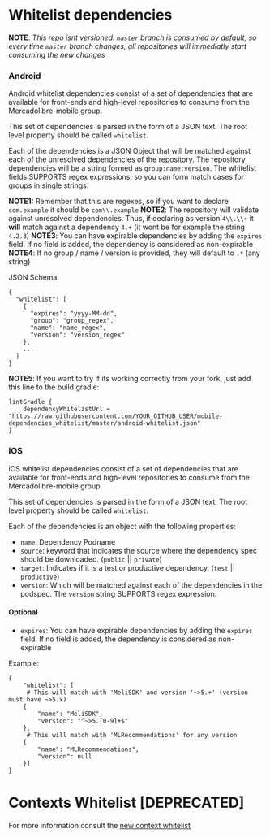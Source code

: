 # Whitelist dependencies

**NOTE**: _This repo isnt versioned. `master` branch is consumed by default, so every time `master` branch changes, all repositories will immediatly start consuming the new changes_

### Android

Android whitelist dependencies consist of a set of dependencies that are available for front-ends and high-level repositories to consume from the Mercadolibre-mobile group.

This set of dependencies is parsed in the form of a JSON text. The root level property should be called `whitelist`.

Each of the dependencies is a JSON Object that will be matched against each of the unresolved dependencies of the repository. The repository dependencies will be a string formed as `group:name:version`. The whitelist fields SUPPORTS regex expressions, so you can form match cases for groups in single strings.

**NOTE1:** Remember that this are regexes, so if you want to declare `com.example` it should be `com\\.example`
**NOTE2**: The repository will validate against unresolved dependencies. Thus, if declaring as version `4\\.\\+` it **will** match against a dependency `4.+` (it wont be for example the string `4.2.3`)
**NOTE3**: You can have expirable dependencies by adding the `expires` field. If no field is added, the dependency is considered as non-expirable
**NOTE4**: If no group / name / version is provided, they will default to `.*` (any string)

JSON Schema:
```
{
  "whitelist": [
    {
      "expires": "yyyy-MM-dd",
      "group": "group_regex",
      "name": "name_regex",
      "version": "version_regex"
    },
    ...
  ]
}
```

**NOTE5**: If you want to try if its working correctly from your fork, just add this line to the build.gradle:
```
lintGradle {
    dependencyWhitelistUrl = "https://raw.githubusercontent.com/YOUR_GITHUB_USER/mobile-dependencies_whitelist/master/android-whitelist.json"
}
```

### iOS
iOS whitelist dependencies consist of a set of dependencies that are available for front-ends and high-level repositories to consume from the Mercadolibre-mobile group.

This set of dependencies is parsed in the form of a JSON text. The root level property should be called `whitelist`.

Each of the dependencies is an object with the following properties:
 - `name`: Dependency Podname
 - `source`: keyword that indicates the source where the dependency spec should be downloaded. (`public` || `private`)
 - `target`: Indicates if it is a test or productive dependency. (`test` || `productive`)
 - `version`: Which will be matched against each of the dependencies in the podspec. The `version` string SUPPORTS regex expression.
 
 #### Optional
 - `expires`: You can have expirable dependencies by adding the `expires` field. If no field is added, the dependency is considered as non-expirable
 
 
Example:
```
{
	"whitelist": [
     # This will match with 'MeliSDK' and version '~>5.+' (version must have ~>5.x)
    {
		"name": "MeliSDK",
		"version": "^~>5.[0-9]+$"
	}, 
     # This will match with 'MLRecommendations' for any version
    {
		"name": "MLRecommendations",
		"version": null
	}]
}
```

# Contexts Whitelist [DEPRECATED]

For more information consult the [new context whitelist](https://furydocs.io/mobile-apps/v1.5.2/guide/#/lang-en/metrics/02_crash-rate?id=contexts)
